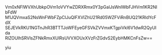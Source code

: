 Vm0xNFlWVXhUbkpOVm1oVVYwZDRXRmx0Y3pGalJsWnlWbFJHVm1KR2NIbFdW
M1JQVmxaS2NsWnFWbFZpClJuQlFXVlZhU21Rd05WZFViRnBUQ21KRldYcFdX
SEJEVkRKU1NGTnJhR3BTTTJoWFEyeGFSVkZVVmxKTgpiVkl6V1dwR2QyUlda
RlZOUlhSRVlsZFNkRmxXUlRsUVVXOUxXVzFrZGdvS2EybHMKCnFsZw==

yiu